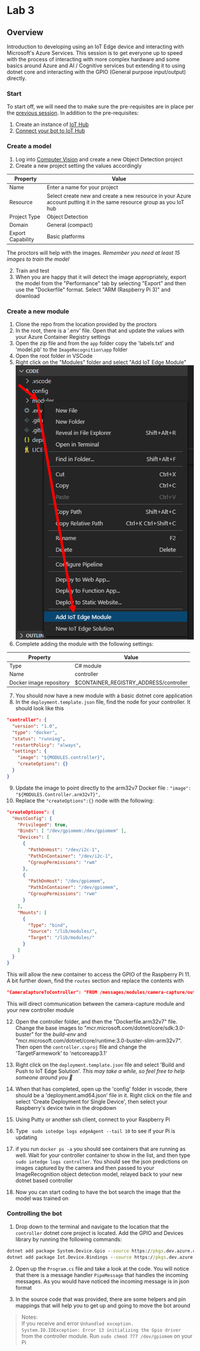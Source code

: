# Lab 3

## Overview
Introduction to developing using an IoT Edge device and interacting with Microsoft's Azure Services. 
This session is to get everyone up to speed with the process of interacting with more complex hardware and some basics around Azure and AI / Cognitive services but extending it to using dotnet core and interacting with the GPIO (General purpose input/output) directly.

### Start
To start off, we will need the to make sure the pre-requisites are in place per the [previous session](../Session2/README.md#requirements).
In addition to the pre-requisites:
  1. Create an instance of [IoT Hub](../Session2/README.md#create-a-iot-hub-instance)
  2. [Connect your bot to IoT Hub](../Session2/README.md#test-iot-runtime-on-raspberry-pi)


### Create a model
1. Log into [Computer Vision](https://www.customvision.ai/) and create a new Object Detection project
2. Create a new project setting the values accordingly

|Property	| Value|
|----|----|
|Name |	Enter a name for your project
|Resource|	Select create new and create a new resource in your Azure account putting it in the same resource group as you IoT hub |
|Project Type	| Object Detection |
|Domain |	General (compact) |
|Export Capability | Basic platforms |

The proctors will help with the images. _Remember you need at least 15 images to train the model_

2. Train and test
3. When you are happy that it will detect the image appropriately, export the model from the "Performance" tab by selecting "Export" and then use the "Dockerfile" format. Select "ARM (Raspberry Pi 3)" and download

### Create a new module
1. Clone the repo from the location provided by the proctors
2. In the root, there is a '.env' file. Open that and update the values with your Azure Container Registry settings
3. Open the zip file and from the `app` folder copy the 'labels.txt' and 'model.pb' to the `ImageRecognition\app` folder
4. Open the root folder in VSCode
5. Right click on the "Modules" folder and select "Add IoT Edge Module"
![](./.images/new_module.png)
6. Complete adding the module with the following settings:

|Property | Value |
|---|---|
|Type|C# module|
|Name | controller |
|Docker image repository | $CONTAINER_REGISTRY_ADDRESS/controller |

7. You should now have a new module with a basic dotnet core application
8. In the `deployment.template.json` file, find the node for your controller. It should look like this
```json
"controller": {
  "version": "1.0",
  "type": "docker",
  "status": "running",
  "restartPolicy": "always",
  "settings": {
    "image": "${MODULES.controller}",
    "createOptions": {}
  }
}
```
9. Update the image to point directly to the arm32v7 Docker file : ` "image": "${MODULES.Controller.arm32v7}", `
10. Replace the `"createOptions":{}` node with the following:
```json
"createOptions": {
  "HostConfig": {
    "Privileged": true,
    "Binds": [ "/dev/gpiomem:/dev/gpiomem" ],
    "Devices": [
      {
        "PathOnHost": "/dev/i2c-1",
        "PathInContainer": "/dev/i2c-1",
        "CgroupPermissions": "rwm"
      },
      {
        "PathOnHost": "/dev/gpiomem",
        "PathInContainer": "/dev/gpiomem",
        "CgroupPermissions": "rwm"
      }
    ],
    "Mounts": [
      {
        "Type": "bind",
        "Source": "/lib/modules/",
        "Target": "/lib/modules/"
      }
    ]
  }
} 
```
This will allow the new container to access the GPIO of the Raspberry Pi
11. A bit further down, find the `routes` section and replace the contents with 
```json
"CameraCaptureToController": "FROM /messages/modules/camera-capture/outputs/output1 INTO BrokeredEndpoint(\"/modules/controller/inputs/input1\")"
```
This will direct communication between the camera-capture module and your new controller module

12. Open the controller folder, and then the "Dockerfile.arm32v7" file. Change the base images to "mcr.microsoft.com/dotnet/core/sdk:3.0-buster" for the _build-env_ and "mcr.microsoft.com/dotnet/core/runtime:3.0-buster-slim-arm32v7". Then open the `controller.csproj` file and change the 'TargetFarmework' to 'netcoreapp3.1' 
 
12. Right click on the `deployment.template.json` file and select 'Build and Push to IoT Edge Solution'. _This may take a while, so feel free to help someone around you 🙂_
13. When that has completed, open up the 'config' folder in vscode, there should be a 'deployment.amd64.json' file in it. Right click on the file and select 'Create Deployment for Single Device', then select your Raspberry's device twin in the dropdown
13. Using Putty or another ssh client, connect to your Raspberry Pi
14. Type ` sudo iotedge logs edgeAgent --tail 10` to see if your Pi is updating
15. if you run `docker ps -a` you should see containers that are running as well. Wait for your controller container to show in the list, and then type `sudo iotedge logs controller`. You should see the json predictions on images captured by the camera and then passed to your ImageRecognition object detection model, relayed back to your new dotnet based controller
16. Now you can start coding to have the bot search the image that the model was trained on

### Controlling the bot
1. Drop down to the terminal and navigate to the location that the `controller` dotnet core project is located. Add the GPIO and Devices library by running the following commands:
```cmd
dotnet add package System.Device.Gpio --source https://pkgs.dev.azure.com/dnceng/public/_packaging/dotnet5/nuget/v3/index.json
dotnet add package Iot.Device.Bindings --source https://pkgs.dev.azure.com/dnceng/public/_packaging/dotnet5/nuget/v3/index.json
```
2. Open up the `Program.cs` file and take a look at the code. You will notice that there is a message handler `PipeMessage` that handles the incoming messages. As you would have noticed the incoming message is in json format

3. In the source code that was provided, there are some helpers and pin mappings that will help you to get up and going to move the bot around




> Notes: <br/>
> If you receive and error `Unhandled exception. System.IO.IOException: Error 13 initializing the Gpio driver` from the controller module. Run `sudo chmod 777 /dev/gpiomem` on your Pi


